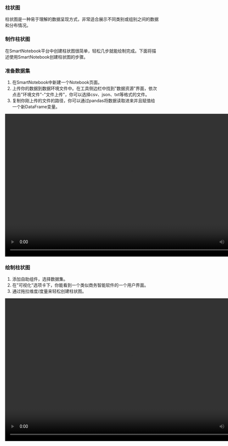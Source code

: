 ### 柱状图
柱状图是一种易于理解的数据呈现方式，非常适合展示不同类别或组别之间的数据和分布情况。
### 制作柱状图
在SmartNotebook平台中创建柱状图很简单，轻松几步就能绘制完成。下面将描述使用SmartNotebook创建柱状图的步骤。
### 准备数据集  
1. 在SmartNotebook中新建一个Notebook页面。  
2. 上传你的数据到数据环境文件中。在工具侧边栏中找到"数据资源"界面，依次点击"环境文件"-"文件上传"，你可以选择csv、json、txt等格式的文件。  
3. 复制你刚上传的文件的路径，你可以通过pandas将数据读取进来并且赋值给一个新DataFrame变量。
<video controls class="video-stream html5-main-video" controlslist="nodownload" style="width: 832px; height: 468px; left: 0px; top: 0px;">
  <source src="/assets/selfAnalysis/dataset.mp4" type="video/mp4">
  Your browser does not support the video tag.
</video>

### 绘制柱状图
1. 添加自助组件，选择数据集。  
2. 在"可视化"选项卡下，你能看到一个类似商务智能软件的一个用户界面。  
3. 通过拖拉维度/度量来轻松创建柱状图。  
<video tabindex="0" controls class="video-stream html5-main-video" webkit-playsinline="" playsinline="" controlslist="nodownload" style="width: 832px; height: 468px; left: 0px; top: 0px;">
  <source src="/assets/selfAnalysis/bar01.mp4" type="video/mp4">
  Your browser does not support the video tag.
</video>

 
